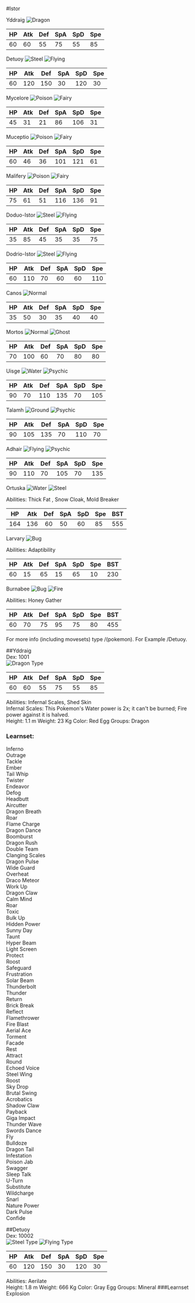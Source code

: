 #Istor

Yddraig
![Dragon](http://play.pokemonshowdown.com/sprites/types/Dragon.png)

| HP | Atk | Def | SpA | SpD | Spe |
|----|-----|-----|-----|-----|-----|
| 60 | 60  | 55  | 75  | 55  | 85  |
Detuoy
![Steel](http://play.pokemonshowdown.com/sprites/types/Steel.png)
![Flying](http://play.pokemonshowdown.com/sprites/types/Flying.png) 

| HP | Atk | Def | SpA | SpD | Spe |
|----|-----|-----|-----|-----|-----|
| 60 | 120 | 150 | 30  | 120 | 30  |
Mycelore ![Poison](http://play.pokemonshowdown.com/sprites/types/Poison.png)
![Fairy](http://play.pokemonshowdown.com/sprites/types/Fairy.png)

| HP | Atk | Def | SpA | SpD | Spe |
|----|-----|-----|-----|-----|-----|
| 45 | 31  | 21  | 86  | 106  | 31  |
Muceptio ![Poison](http://play.pokemonshowdown.com/sprites/types/Poison.png)
![Fairy](http://play.pokemonshowdown.com/sprites/types/Fairy.png) 

| HP | Atk | Def | SpA | SpD | Spe |
|----|-----|-----|-----|-----|-----|
| 60 | 46  | 36  | 101  | 121  | 61  |
Malifery  ![Poison](http://play.pokemonshowdown.com/sprites/types/Poison.png)
![Fairy](http://play.pokemonshowdown.com/sprites/types/Fairy.png) 

| HP | Atk | Def | SpA | SpD | Spe |
|----|-----|-----|-----|-----|-----|
| 75 | 61  | 51  | 116  | 136  | 91  |
Doduo-Istor ![Steel](http://play.pokemonshowdown.com/sprites/types/Steel.png)
![Flying](http://play.pokemonshowdown.com/sprites/types/Flying.png)  

| HP | Atk | Def | SpA | SpD | Spe |
|----|-----|-----|-----|-----|-----|
| 35 | 85  | 45  | 35  | 35  | 75  |
Dodrio-Istor  ![Steel](http://play.pokemonshowdown.com/sprites/types/Steel.png)
![Flying](http://play.pokemonshowdown.com/sprites/types/Flying.png)    

| HP | Atk | Def | SpA | SpD | Spe |
|----|-----|-----|-----|-----|-----|
| 60 | 110  | 70  | 60  | 60  | 110  |
Canos ![Normal](http://play.pokemonshowdown.com/sprites/types/Normal.png)

| HP | Atk | Def | SpA | SpD | Spe |
|----|-----|-----|-----|-----|-----|
| 35 | 50  | 30  | 35  | 40  | 40  |
Mortos  ![Normal](http://play.pokemonshowdown.com/sprites/types/Normal.png)
![Ghost](http://play.pokemonshowdown.com/sprites/types/Ghost.png)  

| HP | Atk | Def | SpA | SpD | Spe |
|----|-----|-----|-----|-----|-----|
| 70 | 100  | 60  | 70  | 80  | 80  |
Uisge ![Water](http://play.pokemonshowdown.com/sprites/types/Water.png)
![Psychic](http://play.pokemonshowdown.com/sprites/types/Psychic.png)  

| HP | Atk | Def | SpA | SpD | Spe |
|----|-----|-----|-----|-----|-----|
| 90 | 70  | 110  | 135  | 70  | 105  |
Talamh  ![Ground](http://play.pokemonshowdown.com/sprites/types/Ground.png)
![Psychic](http://play.pokemonshowdown.com/sprites/types/Psychic.png)  

| HP | Atk | Def | SpA | SpD | Spe |
|----|-----|-----|-----|-----|-----|
| 90 | 105  | 135  | 70  | 110  | 70  |
Adhair  ![Flying](http://play.pokemonshowdown.com/sprites/types/Flying.png)
![Psychic](http://play.pokemonshowdown.com/sprites/types/Psychic.png)  

| HP | Atk | Def | SpA | SpD | Spe |
|----|-----|-----|-----|-----|-----|
| 90 | 110  | 70  | 105  | 70  | 135  |

Ortuska 
![Water](http://play.pokemonshowdown.com/sprites/types/Water.png) 
![Steel](http://play.pokemonshowdown.com/sprites/types/Steel.png) 

Abilities: Thick Fat , Snow Cloak, Mold Breaker 

| HP | Atk | Def | SpA | SpD | Spe | BST |
|-------------|-------------|:-----------:|--------------|--------------|--------------|---------|
| 164 | 136 | 60 | 50 | 60 | 85 | 555 | 

Larvary 
![Bug](http://play.pokemonshowdown.com/sprites/types/Bug.png) 

Abilities: Adaptibility

| HP | Atk | Def | SpA | SpD | Spe | BST |
|-------------|-------------|:-----------:|--------------|--------------|--------------|---------|
| 60 | 15 | 65 | 15 | 65 | 10 | 230 |

Burnabee 
![Bug](http://play.pokemonshowdown.com/sprites/types/Bug.png) 
![Fire](http://play.pokemonshowdown.com/sprites/types/Fire.png) 

Abilities: Honey Gather  

| HP | Atk | Def | SpA | SpD | Spe | BST |
|-------------|-------------|:-----------:|--------------|--------------|--------------|---------|
| 60 | 70 | 75 | 95 | 75 | 80 | 455 | 


For more info (including movesets) type /(pokemon). For Example /Detuoy.

##Yddraig  
Dex: 1001   
![Dragon Type](http://play.pokemonshowdown.com/sprites/types/Dragon.png)  


| HP | Atk | Def | SpA | SpD | Spe |
|----|-----|-----|-----|-----|-----|
| 60 | 60  | 55  | 75  | 55  | 85  |

Abilities: Infernal Scales, Shed Skin<br/>
Infernal Scales: This Pokemon's Water power is 2x; it can't be burned; Fire power against it is halved.<br/>
Height: 1.1 m Weight: 23 Kg	Color: Red	Egg Groups: Dragon<br/>
### Learnset:	
Inferno     
Outrage      
Tackle     
Ember	
Tail Whip     
Twister     
Endeavor     
Defog     
Headbutt     
Aircutter     
Dragon Breath     
Roar     
Flame Charge      
Dragon Dance     
Boomburst     
Dragon Rush     
Double Team      
Clanging Scales     
Dragon Pulse     
Wide Guard     
Overheat     
Draco Meteor     
Work Up     
Dragon Claw     
Calm Mind     
Roar     
Toxic     
Bulk Up     
Hidden Power     
Sunny Day     
Taunt     
Hyper Beam     
Light Screen     
Protect     
Roost     
Safeguard     
Frustration    
Solar Beam    
Thunderbolt     
Thunder     
Return     
Brick Break     
Reflect     
Flamethrower     
Fire Blast     
Aerial Ace     
Torment     
Facade     
Rest     
Attract     
Round     
Echoed Voice     
Steel Wing     
Roost     
Sky Drop     
Brutal Swing     
Acrobatics     
Shadow Claw     
Payback     
Giga Impact     
Thunder Wave     
Swords Dance     
Fly     
Bulldoze     
Dragon Tail    
Infestation     
Poison Jab     
Swagger     
Sleep Talk     
U-Turn     
Substitute     
Wildcharge     
Snarl    
Nature Power     
Dark Pulse    
Confide     	

##Detuoy	
Dex: 10002	
![Steel Type](http://play.pokemonshowdown.com/sprites/types/Steel.png)
![Flying Type](http://play.pokemonshowdown.com/sprites/types/Flying.png)

| HP | Atk | Def | SpA | SpD | Spe |
|----|-----|-----|-----|-----|-----|
| 60 | 120 | 150 | 30  | 120 | 30  |

Abilities: Aerilate<br/>
Height: 1.8 m	Weight: 666 Kg	Color: Gray	Egg Groups: Mineral	
###Learnset	
Explosion
